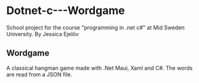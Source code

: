 # Dotnet-c---Wordgame
School project for the course "programming in .net c#" at Mid Sweden University. 
By Jessica Ejelöv 

## Wordgame
A classical hangman game made with .Net Maui, Xaml and C#.
The words are read from a JSON file. 

